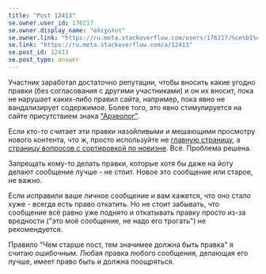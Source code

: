 ```yaml
---
title: "Post 12413"
se.owner.user_id: 176217
se.owner.display_name: "αλεχολυτ"
se.owner.link: "https://ru.meta.stackoverflow.com/users/176217/%ce%b1%ce%bb%ce%b5%cf%87%ce%bf%ce%bb%cf%85%cf%84"
se.link: "https://ru.meta.stackoverflow.com/a/12413"
se.post_id: 12413
se.post_type: answer
---
```

<p>Участник заработал достаточно репутации, чтобы вносить какие угодно правки (без согласования с другими участниками) и он их вносит, пока не нарушает каких-либо правил сайта, например, пока явно не вандализирует содержимое. Более того, это явно стимулируется на сайте присутствием знака <a href="https://ru.stackoverflow.com/help/badges/74/archaeologist">&quot;Археолог&quot;</a>.</p>
<p>Если кто-то считает эти правки назойливыми и мешающими просмотру нового контента, что ж, просто используйте не <a href="https://ru.stackoverflow.com/">главную страницу</a>, а <a href="https://ru.stackoverflow.com/questions?tab=Newest">страницу вопросов с сортировкой по новизне</a>. Всё. Проблема решена.</p>
<p>Запрещать кому-то делать правки, которые хотя бы даже на йоту делают сообщение лучше - не стоит. Новое это сообщение или старое, не важно.</p>
<p>Если исправили ваше личное сообщение и вам кажется, что оно стало хуже - всегда есть право откатить. Но не стоит забывать, что сообщение всё равно уже поднято и откатывать правку просто из-за вредности (&quot;это моё сообщение, не надо его трогать&quot;) не рекомендуется.</p>
<p>Правило &quot;Чем старше пост, тем значимее должна быть правка&quot; я считаю ошибочным. Любая правка любого сообщения, делающая его лучше, имеет право быть и должна поощряться.</p>
